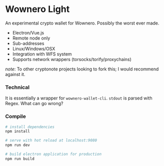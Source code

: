 # Wownero Light

An experimental crypto wallet for Wownero. Possibly the worst ever made.

- Electron/Vue.js
- Remote node only
- Sub-addresses
- Linux/Windows/OSX
- Integration with WFS system
- Supports network wrappers (torsocks/torify/proxychains)

*note*: To other cryptonote projects looking to fork this; I would recommend against it.

### Technical

It is essentially a wrapper for `wownero-wallet-cli`. `stdout` is parsed with Regex. What can go wrong?

### Compile

``` bash
# install dependencies
npm install

# serve with hot reload at localhost:9080
npm run dev

# build electron application for production
npm run build
```